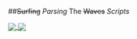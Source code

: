 ##~~Surfing~~ _Parsing_ The ~~Waves~~ _Scripts_


<a href="https://github.com/LuciFR1809/github-readme-stats">
  <img align="center" src="https://github-readme-stats.vercel.app/api?username=LuciFR1809&show_icons=true&&theme=radical" />
</a>
<a href="https://github.com/LuciFR1809/convoychat">
  <img align="center" src="https://github-readme-stats.vercel.app/api/top-langs/?username=LuciFR1809&langs_count=10&&theme=radical)](https://github.com/LuciFR1809/github-readme-stats" />
</a>

